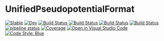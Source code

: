 # UnifiedPseudopotentialFormat

[![Stable](https://img.shields.io/badge/docs-stable-blue.svg)](https://MineralsCloud.github.io/UnifiedPseudopotentialFormat.jl/stable)
[![Dev](https://img.shields.io/badge/docs-dev-blue.svg)](https://MineralsCloud.github.io/UnifiedPseudopotentialFormat.jl/dev)
[![Build Status](https://github.com/MineralsCloud/UnifiedPseudopotentialFormat.jl/actions/workflows/CI.yml/badge.svg?branch=main)](https://github.com/MineralsCloud/UnifiedPseudopotentialFormat.jl/actions/workflows/CI.yml?query=branch%3Amain)
[![Build Status](https://ci.appveyor.com/api/projects/status/github/MineralsCloud/UnifiedPseudopotentialFormat.jl?svg=true)](https://ci.appveyor.com/project/singularitti/UnifiedPseudopotentialFormat-jl)
[![Build Status](https://cloud.drone.io/api/badges/MineralsCloud/UnifiedPseudopotentialFormat.jl/status.svg)](https://cloud.drone.io/MineralsCloud/UnifiedPseudopotentialFormat.jl)
[![Build Status](https://api.cirrus-ci.com/github/MineralsCloud/UnifiedPseudopotentialFormat.jl.svg)](https://cirrus-ci.com/github/MineralsCloud/UnifiedPseudopotentialFormat.jl)
[![pipeline status](https://gitlab.com/singularitti/UnifiedPseudopotentialFormat.jl/badges/main/pipeline.svg)](https://gitlab.com/singularitti/UnifiedPseudopotentialFormat.jl/-/pipelines)
[![Coverage](https://codecov.io/gh/MineralsCloud/UnifiedPseudopotentialFormat.jl/branch/main/graph/badge.svg)](https://codecov.io/gh/MineralsCloud/UnifiedPseudopotentialFormat.jl)
[![Open in Visual Studio Code](https://open.vscode.dev/badges/open-in-vscode.svg)](https://open.vscode.dev/organization/repository)
[![Code Style: Blue](https://img.shields.io/badge/code%20style-blue-4495d1.svg)](https://github.com/invenia/BlueStyle)
